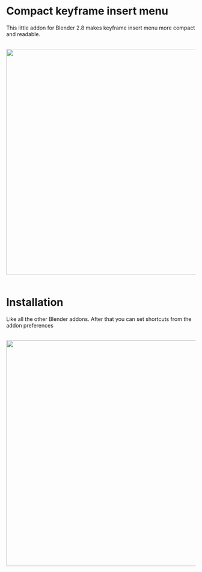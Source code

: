 # Compact keyframe insert menu
This little addon for Blender 2.8 makes keyframe insert menu more compact and readable.
<br>
<br>
<div align="center">
<img width=600  src= "https://raw.githubusercontent.com/xbodya13/random/master/random_folder4/img0.jpg"><br><br>
</div>

# Installation
Like all the other Blender addons.
After that you can set shortcuts from the addon preferences
<br>
<br>
<div align="center">
<img width=600  src= "https://raw.githubusercontent.com/xbodya13/random/master/random_folder4/img1.jpg"><br><br>
</div>

